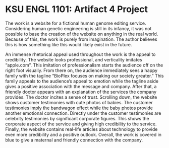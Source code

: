 # KSU ENGL 1101: Artifact 4 Project
The work is a website for a fictional human genome editing service. Considering human genetic engineering is still in its infancy, it was not possible to base the creation of the website on anything in the real world. Because of this, the work is purely from imagination. The author believes this is how something like this would likely exist in the future.  

An immense rhetorical appeal used throughout the work is the appeal to credibility. The website looks professional, and verticality imitates “apple.com”. This imitation of professionalism starts the audience off on the right foot visually. From there on, the audience immediately sees a happy family with the tagline “BioPlex focuses on making our society greater.” This family appeals to the audience’s appeal to emotion while the tagline aside gives a positive association with the message and company. After that, a friendly doctor appears with an explanation of the services the company provides. The doctor incites a sense of trust. Scrolling down,  the website shows customer testimonies with cute photos of babies. The customer testimonies imply the bandwagon effect while the baby photos provide another emotional connection. Directly under the customer testimonies are celebrity testimonies by significant corporate figures. This shows the corporate aspect of the service and giving high credibility to the service. Finally, the website contains real-life articles about technology to provide even more credibility and a positive outlook. Overall, the work is covered in blue to give a maternal and friendly connection with the company.
